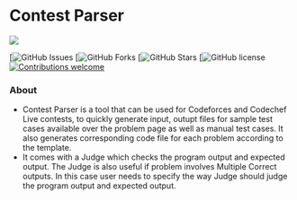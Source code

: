 # Contest Parser
<a href="https://discord.gg/HNhdsnbTb5">
    <img src="https://img.shields.io/badge/discord-join-7289DA.svg?logo=discord&longCache=true&style=flat" />
</a>

[![GitHub Issues](https://img.shields.io/github/issues/suyash-chavan/Contest-Parser)
[![GitHub Forks](https://img.shields.io/github/forks/suyash-chavan/Contest-Parser)
[![GitHub Stars](https://img.shields.io/github/stars/suyash-chavan/Contest-Parser)
[![GitHub license](https://img.shields.io/github/license/suyash-chavan/Contest-Parser)
[![Contributions welcome](https://img.shields.io/badge/contributions-welcome-brightgreen.svg)](CONTRIBUTING.md)

### About
* Contest Parser is a tool that can be used for Codeforces and Codechef Live contests, to quickly generate input, outupt files for sample test cases available over the problem page as well as manual test cases. It also generates corresponding code file for each problem according to the template.
* It comes with a Judge which checks the program output and expected output. The Judge is also useful if problem involves Multiple Correct outputs. In this case user needs to specify the way Judge should judge the program output and expected output.  
